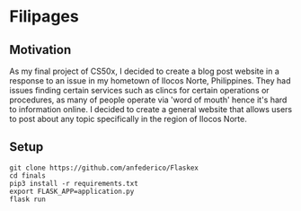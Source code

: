 # Filipages

## Motivation
As my final project of CS50x, I decided to create a blog post website in a response to an issue in my hometown of Ilocos Norte, Philippines. They had issues finding certain services such as clincs for certain operations or procedures, as many of people operate via 'word of mouth' hence it's hard to information online. I decided to create a general website that allows users to post about any topic specifically in the region of Ilocos Norte.

## Setup
``` 
git clone https://github.com/anfederico/Flaskex
cd finals
pip3 install -r requirements.txt
export FLASK_APP=application.py 
flask run
```
